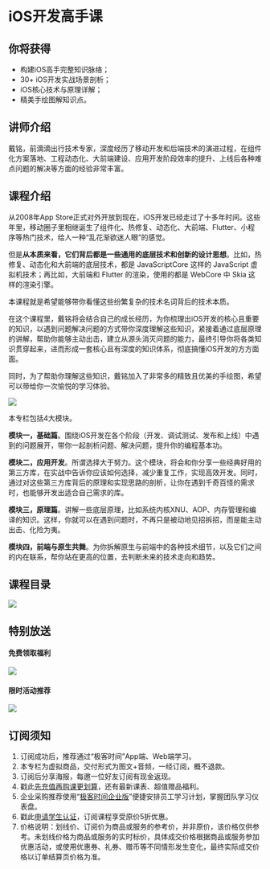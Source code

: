 # iOS开发高手课

## 你将获得

*   构建iOS高手完整知识脉络；
*   30+ iOS开发实战场景剖析；
*   iOS核心技术与原理详解；
*   精美手绘图解知识点。

  

## 讲师介绍

戴铭，前滴滴出行技术专家，深度经历了移动开发和后端技术的演进过程，在组件化方案落地、工程动态化、大前端建设、应用开发阶段效率的提升、上线后各种难点问题的解决等方面的经验非常丰富。

  

## 课程介绍

从2008年App Store正式对外开放到现在，iOS开发已经走过了十多年时间。这些年里，移动圈子里相继诞生了组件化、热修复、动态化、大前端、Flutter、小程序等热门技术，给人一种“乱花渐欲迷人眼”的感觉。

但是**从本质来看，它们背后都是一些通用的底层技术和创新的设计思想**。比如，热修复、动态化和大前端的底层技术，都是 JavaScriptCore 这样的 JavaScript 虚拟机技术；再比如，大前端和 Flutter 的渲染，使用的都是 WebCore 中 Skia 这样的渲染引擎。

本课程就是希望能够带你看懂这些纷繁复杂的技术名词背后的技术本质。

在这个课程里，戴铭将会结合自己的成长经历，为你梳理出iOS开发的核心且重要的知识，以遇到问题解决问题的方式带你深度理解这些知识，紧接着通过底层原理的讲解，帮助你能够主动出击，建立从源头消灭问题的能力，最终引导你将各类知识贯穿起来，进而形成一套核心且有深度的知识体系，彻底搞懂iOS开发的方方面面。

同时，为了帮助你理解这些知识，戴铭加入了非常多的精致且优美的手绘图，希望可以带给你一次愉悦的学习体验。

![](https://static001.geekbang.org/resource/image/37/91/37861720c57d41c723a9118ad120da91.png)

本专栏包括4大模块。

**模块一，基础篇**。围绕iOS开发在各个阶段（开发、调试测试、发布和上线）中遇到的问题展开，带你一起剖析问题、解决问题，提升你的编程基本功。

**模块二，应用开发**。所谓选择大于努力。这个模块，将会和你分享一些经典好用的第三方库，在实战中告诉你应该如何选择，减少重复工作，实现高效开发。同时，通过对这些第三方库背后的原理和实现思路的剖析，让你在遇到千奇百怪的需求时，也能够开发出适合自己需求的库。

**模块三，原理篇**。讲解一些底层原理，比如系统内核XNU、AOP、内存管理和编译的知识。这样，你就可以在遇到问题时，不再只是被动地见招拆招，而是能主动出击、化险为夷。

**模块四，前端与原生共舞**。为你拆解原生与前端中的各种技术细节，以及它们之间的内在联系，帮你站在更高的位置，去判断未来的技术走向和趋势。

  

## 课程目录

![](https://static001.geekbang.org/resource/image/b1/67/b158d8dab239ea2bd3c729730eb0f267.jpg)

  

## 特别放送

#### 免费领取福利

[![](https://static001.geekbang.org/resource/image/69/dc/69c52d08278a2164dc5b061ba342a5dc.jpg?wh=960x301)](https://time.geekbang.org/article/427012)

  

#### 限时活动推荐

[![](https://static001.geekbang.org/resource/image/67/a0/6720f5d50b4b38abbf867facdef728a0.png?wh=1035x360)](https://shop18793264.m.youzan.com/wscgoods/detail/2fmoej9krasag5p?dc_ps=2913145716543073286.200001)

  

## 订阅须知

1.  订阅成功后，推荐通过“极客时间”App端、Web端学习。
2.  本专栏为虚拟商品，交付形式为图文+音频，一经订阅，概不退款。
3.  订阅后分享海报，每邀一位好友订阅有现金返现。
4.  戳此[先充值再购课更划算](https://shop18793264.m.youzan.com/wscgoods/detail/2fmoej9krasag5p?scan=1&activity=none&from=kdt&qr=directgoods_1541158976&shopAutoEnter=1)，还有最新课表、超值赠品福利。
5.  企业采购推荐使用“[极客时间企业版](https://b.geekbang.org/?utm_source=geektime&utm_medium=columnintro&utm_campaign=newregister&gk_source=2021020901_gkcolumnintro_newregister)”便捷安排员工学习计划，掌握团队学习仪表盘。
6.  戳此[申请学生认证](https://promo.geekbang.org/activity/student-certificate?utm_source=geektime&utm_medium=caidanlan1)，订阅课程享受原价5折优惠。
7.  价格说明：划线价、订阅价为商品或服务的参考价，并非原价，该价格仅供参考。未划线价格为商品或服务的实时标价，具体成交价格根据商品或服务参加优惠活动，或使用优惠券、礼券、赠币等不同情形发生变化，最终实际成交价格以订单结算页价格为准。
